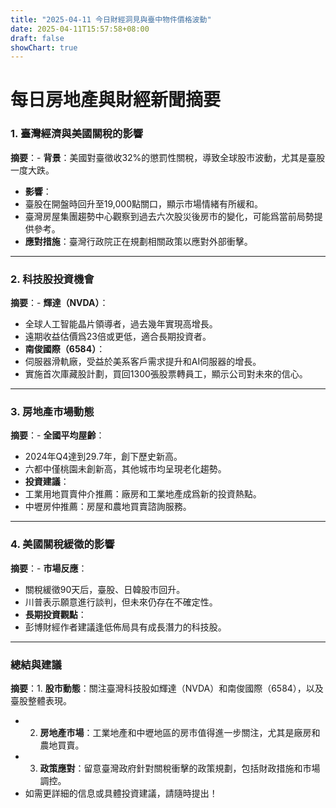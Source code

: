 ```yaml
---
title: "2025-04-11 今日財經洞見與臺中物件價格波動"
date: 2025-04-11T15:57:58+08:00
draft: false
showChart: true
---
```


# 每日房地產與財經新聞摘要

### **1. 臺灣經濟與美國關稅的影響**
**摘要**：- **背景**：美國對臺徵收32%的懲罰性關稅，導致全球股市波動，尤其是臺股一度大跌。

- **影響**：
- 臺股在開盤時回升至19,000點關口，顯示市場情緒有所緩和。
- 臺灣房屋集團趨勢中心觀察到過去六次股災後房市的變化，可能爲當前局勢提供參考。
- **應對措施**：臺灣行政院正在規劃相關政策以應對外部衝擊。
- ---

### **2. 科技股投資機會**
**摘要**：- **輝達（NVDA）**：

- 全球人工智能晶片領導者，過去幾年實現高增長。
- 遠期收益估價爲23倍或更低，適合長期投資者。
- **南俊國際（6584）**：
- 伺服器滑軌廠，受益於美系客戶需求提升和AI伺服器的增長。
- 實施首次庫藏股計劃，買回1300張股票轉員工，顯示公司對未來的信心。
- ---

### **3. 房地產市場動態**
**摘要**：- **全國平均屋齡**：

- 2024年Q4達到29.7年，創下歷史新高。
- 六都中僅桃園未創新高，其他城市均呈現老化趨勢。
- **投資建議**：
- 工業用地買賣仲介推薦：廠房和工業地產成爲新的投資熱點。
- 中壢房仲推薦：房屋和農地買賣諮詢服務。
- ---

### **4. 美國關稅緩徵的影響**
**摘要**：- **市場反應**：

- 關稅緩徵90天后，臺股、日韓股市回升。
- 川普表示願意進行談判，但未來仍存在不確定性。
- **長期投資觀點**：
- 彭博財經作者建議逢低佈局具有成長潛力的科技股。
- ---

### **總結與建議**
**摘要**：1. **股市動態**：關注臺灣科技股如輝達（NVDA）和南俊國際（6584），以及臺股整體表現。

- 2. **房地產市場**：工業地產和中壢地區的房市值得進一步關注，尤其是廠房和農地買賣。
- 3. **政策應對**：留意臺灣政府針對關稅衝擊的政策規劃，包括財政措施和市場調控。
- 如需更詳細的信息或具體投資建議，請隨時提出！



